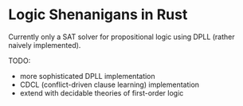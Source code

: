 # Logic Shenanigans in Rust
Currently only a SAT solver for propositional logic using DPLL (rather naively implemented).

TODO:
- more sophisticated DPLL implementation
- CDCL (conflict-driven clause learning) implementation
- extend with decidable theories of first-order logic
